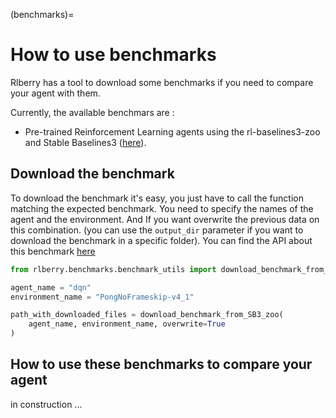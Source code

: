 (benchmarks)=

# How to use benchmarks

Rlberry has a tool to download some benchmarks if you need to compare your agent with them.

Currently, the available benchmars are :
 - Pre-trained Reinforcement Learning agents using the rl-baselines3-zoo and Stable Baselines3 ([here](https://github.com/DLR-RM/rl-trained-agents)).

## Download the benchmark
To download the benchmark it's easy, you just have to call the function matching the expected benchmark.
You need to specify the names of the agent and the environment. And If you want overwrite the previous data on this combination. (you can use the `output_dir` parameter if you want to download the benchmark in a specific folder).
You can find the API about this benchmark [here](rlberry.benchmarks.benchmark_utils.download_benchmark_from_SB3_zoo)

```python
from rlberry.benchmarks.benchmark_utils import download_benchmark_from_SB3_zoo

agent_name = "dqn"
environment_name = "PongNoFrameskip-v4_1"

path_with_downloaded_files = download_benchmark_from_SB3_zoo(
    agent_name, environment_name, overwrite=True
)
```

## How to use these benchmarks to compare your agent

in construction ...
